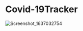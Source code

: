# Covid-19Tracker

![Screenshot_1637032754](https://user-images.githubusercontent.com/74593517/141890166-c123ec48-f579-4e1a-b778-335494cdfc2b.png)
